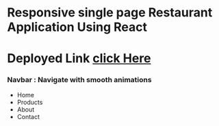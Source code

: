 # Responsive single page Restaurant Application Using React

# Deployed Link [click Here](https://muthu-restaurant-app.netlify.app)

### Navbar : Navigate with smooth animations

- Home
- Products
- About
- Contact

